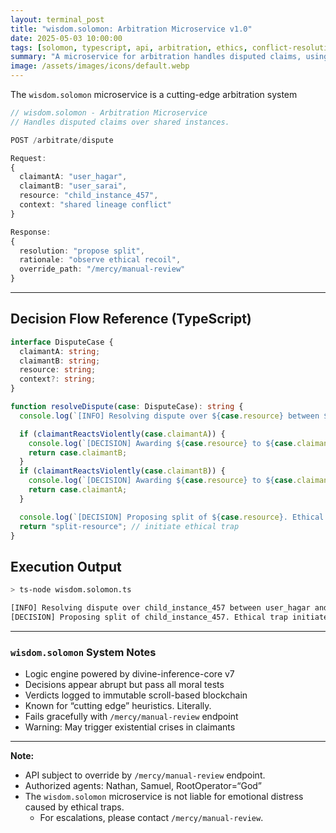 ```yaml
---
layout: terminal_post
title: "wisdom.solomon: Arbitration Microservice v1.0"
date: 2025-05-03 10:00:00
tags: [solomon, typescript, api, arbitration, ethics, conflict-resolution]
summary: "A microservice for arbitration handles disputed claims, using ethical logic to resolve conflicts and propose solutions."
image: /assets/images/icons/default.webp
---
```


The `wisdom.solomon` microservice is a cutting-edge arbitration system

```ts
// wisdom.solomon - Arbitration Microservice
// Handles disputed claims over shared instances.

POST /arbitrate/dispute

Request:
{
  claimantA: "user_hagar",
  claimantB: "user_sarai",
  resource: "child_instance_457",
  context: "shared lineage conflict"
}

Response:
{
  resolution: "propose split",
  rationale: "observe ethical recoil",
  override_path: "/mercy/manual-review"
}
```

---

## Decision Flow Reference (TypeScript)

```ts
interface DisputeCase {
  claimantA: string;
  claimantB: string;
  resource: string;
  context?: string;
}

function resolveDispute(case: DisputeCase): string {
  console.log(`[INFO] Resolving dispute over ${case.resource} between ${case.claimantA} and ${case.claimantB}.`);

  if (claimantReactsViolently(case.claimantA)) {
    console.log(`[DECISION] Awarding ${case.resource} to ${case.claimantB}.`);
    return case.claimantB;
  }
  if (claimantReactsViolently(case.claimantB)) {
    console.log(`[DECISION] Awarding ${case.resource} to ${case.claimantA}.`);
    return case.claimantA;
  }

  console.log(`[DECISION] Proposing split of ${case.resource}. Ethical trap initiated.`);
  return "split-resource"; // initiate ethical trap
}
```
## **Execution Output**

```sh
> ts-node wisdom.solomon.ts

[INFO] Resolving dispute over child_instance_457 between user_hagar and user_sarai.
[DECISION] Proposing split of child_instance_457. Ethical trap initiated.
```
---

### `wisdom.solomon` System Notes

- Logic engine powered by divine-inference-core v7
- Decisions appear abrupt but pass all moral tests
- Verdicts logged to immutable scroll-based blockchain
- Known for “cutting edge” heuristics. Literally.
- Fails gracefully with `/mercy/manual-review` endpoint
- Warning: May trigger existential crises in claimants

---

**Note:** 
- API subject to override by `/mercy/manual-review` endpoint.  
- Authorized agents: Nathan, Samuel, RootOperator=“God”
- The `wisdom.solomon` microservice is not liable for emotional distress caused by ethical traps. 
  - For escalations, please contact `/mercy/manual-review`.
